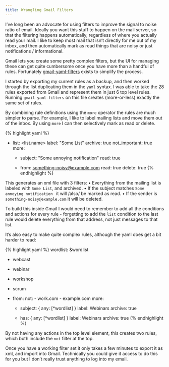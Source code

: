 ```yaml
---
title: Wrangling Gmail Filters
---
```


I’ve long been an advocate for using filters to improve the signal to noise ratio of email. Ideally you want this stuff to happen on the mail server, so that the filtering happens automatically, regardless of where you actually read your mail. I like to keep most mail that isn’t directly for me out of my inbox, and then automatically mark as read things that are noisy or just notifications / informational.

Gmail lets you create some pretty complex filters, but the UI for managing these can get quite cumbersome once you have more than a handful of rules. Fortunately [gmail-yaml-filters](https://github.com/mesozoic/gmail-yaml-filters) exists to simplify the process.

I started by exporting my current rules as a backup, and then worked through the list duplicating them in the `yaml` syntax. I was able to take the 28 rules exported from Gmail and represent them in just 6 top level rules. Running `gmail-yaml-filters` on this file creates (more-or-less) exactly the same set of rules. 

By combining rule definitions using the `more` operator the rules are much simpler to parse. For example, I like to label mailing lists and move them out of the inbox. By using `more` I can then selectively mark as read or delete. 

{% highlight yaml %}
- list: <list.name>
  label: "Some List"
  archive: true
  not_important: true
  more:
    - subject: "Some annoying notification"
      read: true

    - from: something-noisy@example.com
      read: true
      delete: true
{% endhighlight %}

This generates an xml file with 3 filters:
• Everything from the mailing list is labeled with `Some List`, and archived.
• If the subject matches `Some annoying notification ` it will /also/ be marked as read.
• If the sender is `something-noisy@example.com` it will be deleted.

To build this inside Gmail I would need to remember to add all the conditions and actions for every rule - forgetting to add the `list` condition to the last rule would delete everything from that address, not just messages to that list.

It’s also easy to make quite complex rules, although the yaml does get a bit harder to read:

{% highlight yaml %}
wordlist: &wordlist
  - webcast
  - webinar
  - workshop
  - scrum

- from:
    not:
      - work.com
      - example.com
  more:
    - subject: { any: [*wordlist] }
      label: Webinars
      archive: true

    - has: { any: [*wordlist] }
      label: Webinars
      archive: true
{% endhighlight %}

By not having any actions in the top level element, this creates two rules, which both include the `not` filter at the top.

Once you have a working filter set it only takes a few minutes to export it as xml, and import into Gmail. Technically you could give it access to do this for you but I don’t really trust anything to log into my email.